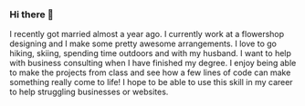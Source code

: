### Hi there 👋

<!--
**carolynmorton/carolynmorton** is a ✨ _special_ ✨ repository because its `README.md` (this file) appears on your GitHub profile.

Here are some ideas to get you started:

- 🔭 I’m currently working on earning my bachelor's degree in Technological Entrepeneurship Management
- 🌱 I’m currently learning Coding!
- 👯 I’m looking to collaborate on ...
- 🤔 I’m looking for help with ...
- 💬 Ask me about ...
- 📫 How to reach me: 
- 😄 Pronouns: ...
- ⚡ Fun fact: ...
--> I recently got married almost a year ago. I currently work at a flowershop designing and I make some pretty awesome arrangements. I love to go hiking, skiing, spending time outdoors and with my husband. I want to help with business consulting when I have finished my degree. I enjoy being able to make the projects from class and see how a few lines of code can make something really come to life! I hope to be able to use this skill in my career to help struggling businesses or websites. 
